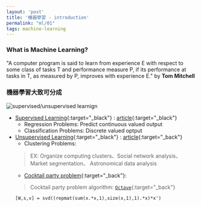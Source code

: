 ```yaml
---
layout: 'post'
title: '機器學習 - introduction'
permalink: "ml/01"
tags: machine-learning
---
```


### What is Machine Learning?

> 
 "A computer program is said to learn from experience E with respect to some class of tasks T and performance measure P, if its performance at tasks in T, as measured by P, improves with experience E." by **Tom Mitchell**

 

### 機器學習大致可分成
 
 >
   ![supervised/unsupervised learnign][ml-image]
  - [Supervised Learning](https://www.coursera.org/learn/machine-learning/lecture/1VkCb/supervised-learning){:target="_black"} : [article](https://www.coursera.org/learn/machine-learning/supplement/NKVJ0/supervised-learning){:target="_black"}
    - Regression Problems: Predict continuous valued output
    - Classification Problems: Discrete valued optput
  - [Unsupervised Learning](https://www.coursera.org/learn/machine-learning/lecture/olRZo/unsupervised-learning){:target="_black"} : [article](https://www.coursera.org/learn/machine-learning/supplement/1O0Bk/unsupervised-learning){:target="_back"}
    - Clustering Problems:
    > EX: Organize computing clusters、Social network analysis、Market segmentation、 Astronomical data analysis
    - [Cocktail party problem](https://www.youtube.com/watch?time_continue=3407&v=UzxYlbK2c7E){:target="_back"}:
    > Cocktail party problem algorithm:
    [`Octave`](https://www.gnu.org/software/octave/){:target="_back"}
    ```
    [W,s,v] = svd((repmat(sum(x.*x,1),size(x,1),1).*x)*x')
    ```






[ml-image]: https://qph.fs.quoracdn.net/main-qimg-c7e79d0a41977b0ad967d54c039851f4